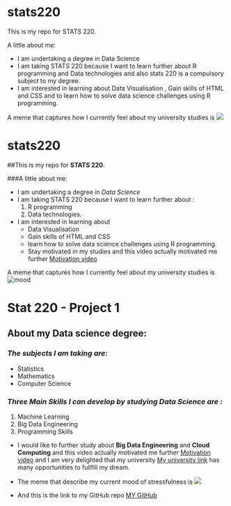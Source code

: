 # stats220
This is my repo for STATS 220. 

A little about me:

- I am undertaking a degree in Data Science
- I am taking STATS 220 because I want to learn further about R programming and Data technologies and also stats 220 is a compulsory subject to my degree.
- I am interested in learning about Data Visualisation , Gain skills of HTML and CSS and to learn how to solve data science challenges using R programming.

A meme that captures how I currently feel about my university studies is ![](https://c.tenor.com/8druEACXtX8AAAAd/tenor.gif)




# stats220
##This is my repo for **STATS 220**. 

###A little about me:

- I am undertaking a degree in *Data Science*
- I am taking STATS 220 because I want to learn further about :
     1. R programming 
     2. Data technologies.
- I am interested in learning about
     - Data Visualisation
     - Gain skills of HTML and CSS 
     - learn how to solve data science challenges using R programming.
     - Stay motivated in my studies and this video actually motivated me further [Motivation video](https://www.youtube.com/watch?v=9R3X0JoCLyU)

A meme that captures how I currently feel about my university studies is ![mood](https://c.tenor.com/qKBP44O5488AAAAd/tenor.gif)



# Stat 220 - Project 1

## About my **Data science** degree:

### *The subjects I am taking are:*
   - Statistics
   - Mathematics
   - Computer Science
     
### *Three Main Skills I can develop by studying Data Science are :*
1. Machine Learning
2. Big Data Engineering
3. Programming Skills

- I would like to further study about **Big Data Engineering** and **Cloud Computing** and this video actually motivated me further [Motivation video](https://www.youtube.com/watch?v=9R3X0JoCLyU) and I am very delighted that my university [My university link](https://www.auckland.ac.nz/en.html) has many opportunities to fullfill my dream.

- The meme that describe my current mood of stressfulness is ![](https://c.tenor.com/qKBP44O5488AAAAd/tenor.gif)
- And this is the link to my GitHub repo [MY GitHub](https://github.com/csen387/stats220)
